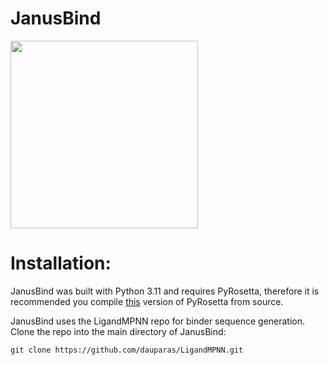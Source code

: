 # JanusBind


<img src="https://github.com/user-attachments/assets/baea2c9d-10c8-4e8d-8962-107d1ac2f863" width="300"/>


# Installation:

JanusBind was built with Python 3.11 and requires PyRosetta, therefore it is recommended you compile [this](https://graylab.jhu.edu/download/PyRosetta4/archive/release/PyRosetta4.Debug.python311.linux/PyRosetta4.Debug.python311.linux.release-387.tar.bz2) version of PyRosetta from source.

JanusBind uses the LigandMPNN repo for binder sequence generation. Clone the repo into the main directory of JanusBind:
```
git clone https://github.com/dauparas/LigandMPNN.git
```
